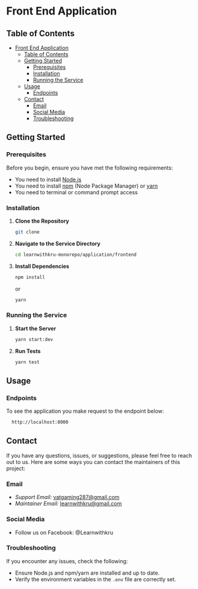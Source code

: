 # Front End Application

## Table of Contents
- [Front End Application](#front-end-application)
  - [Table of Contents](#table-of-contents)
  - [Getting Started](#getting-started)
    - [Prerequisites](#prerequisites)
    - [Installation](#installation)
    - [Running the Service](#running-the-service)
  - [Usage](#usage)
    - [Endpoints](#endpoints)
  - [Contact](#contact)
    - [Email](#email)
    - [Social Media](#social-media)
    - [Troubleshooting](#troubleshooting)

## Getting Started

### Prerequisites
Before you begin, ensure you have met the following requirements:
- You need to install [Node.js](https://nodejs.org/)
- You need to install [npm](https://www.npmjs.com/get-npm) (Node Package Manager) or [yarn](https://yarnpkg.com/)
- You need to terminal or command prompt access

### Installation
1. **Clone the Repository**
    ```sh
    git clone 
    ```
2. **Navigate to the Service Directory**
    ```sh
    cd learnwithkru-monorepo/application/frontend
    ```
3. **Install Dependencies**
    ```sh
    npm install
    ```
    or
    ```sh
    yarn
    ```
### Running the Service
1. **Start the Server**
    ```sh
    yarn start:dev
    ```
2. **Run Tests**
    ```sh
    yarn test
    ```
## Usage

### Endpoints
To see the application you make request to the endpoint below:

  ```sh
    http://localhost:8000
  ```

## Contact

If you have any questions, issues, or suggestions, please feel free to reach out to us. Here are some ways you can contact the maintainers of this project:

### Email
- *Support Email:* [vatgaming287@gmail.com](mailto:vatgaming287@gmail.com)
- *Maintainer Email:* [learnwithkru@gmail.com](mailto:learnwithkru@gmail.com)

### Social Media
- Follow us on Facebook: @Learnwithkru
### Troubleshooting
If you encounter any issues, check the following:
- Ensure Node.js and npm/yarn are installed and up to date.
- Verify the environment variables in the `.env` file are correctly set.
